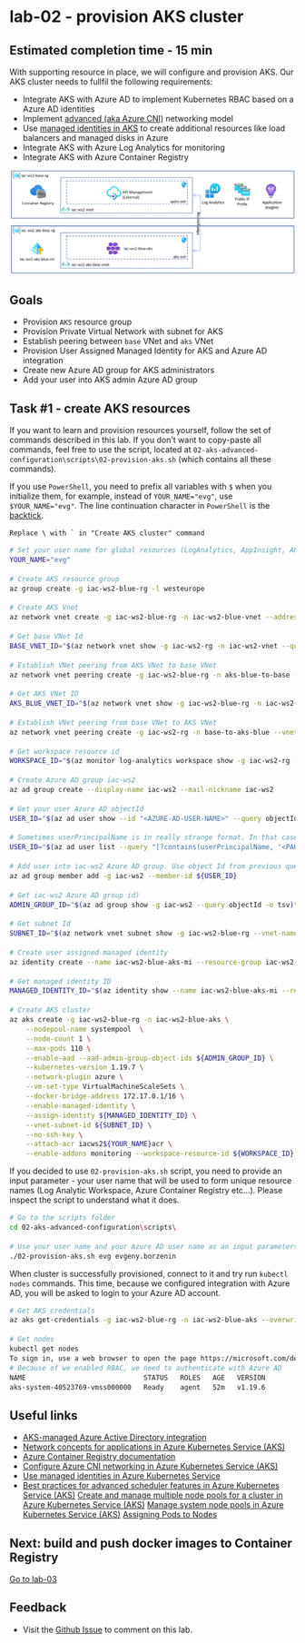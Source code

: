 # lab-02 - provision AKS cluster

## Estimated completion time - 15 min

With supporting resource in place, we will configure and provision AKS. Our AKS cluster needs to fullfil the following requirements:

* Integrate AKS with Azure AD to implement Kubernetes RBAC based on a Azure AD identities
* Implement [advanced (aka Azure CNI)](https://docs.microsoft.com/en-us/azure/aks/concepts-network?WT.mc_id=AZ-MVP-5003837#azure-cni-advanced-networking) networking model
* Use [managed identities in AKS](https://docs.microsoft.com/en-us/azure/aks/use-managed-identity?WT.mc_id=AZ-MVP-5003837) to create additional resources like load balancers and managed disks in Azure
* Integrate AKS with Azure Log Analytics for monitoring
* Integrate AKS with Azure Container Registry

![model](images/aks-resources.png)

## Goals

* Provision `AKS` resource group
* Provision Private Virtual Network with subnet for AKS
* Establish peering between `base` VNet and `aks` VNet
* Provision User Assigned Managed Identity for AKS and Azure AD integration 
* Create new Azure AD group for AKS administrators
* Add your user into AKS admin Azure AD group

## Task #1 - create AKS resources

If you want to learn and provision resources yourself, follow the set of commands described in this lab. If you don't want to copy-paste all commands, feel free to use the script, located at `02-aks-advanced-configuration\scripts\02-provision-aks.sh` (which contains all these commands). 

If you use `PowerShell`, you need to prefix all variables with `$` when you initialize them, for example, instead of `YOUR_NAME="evg"`, use `$YOUR_NAME="evg"`. The line continuation character in `PowerShell` is the [backtick](https://www.computerhope.com/jargon/b/backquot.htm).

````
Replace \ with ` in "Create AKS cluster" command
````

```bash
# Set your user name for global resources (LogAnalytics, AppInsight, APIM etc...)
YOUR_NAME="evg"

# Create AKS resource group
az group create -g iac-ws2-blue-rg -l westeurope 

# Create AKS Vnet
az network vnet create -g iac-ws2-blue-rg -n iac-ws2-blue-vnet --address-prefix 10.11.0.0/16 --subnet-name aks-net --subnet-prefix 10.11.0.0/20

# Get base VNet Id
BASE_VNET_ID="$(az network vnet show -g iac-ws2-rg -n iac-ws2-vnet --query id -o tsv)"

# Establish VNet peering from AKS VNet to base VNet
az network vnet peering create -g iac-ws2-blue-rg -n aks-blue-to-base --vnet-name iac-ws2-blue-vnet --allow-vnet-access --allow-forwarded-traffic --remote-vnet $BASE_VNET_ID

# Get AKS VNet ID
AKS_BLUE_VNET_ID="$(az network vnet show -g iac-ws2-blue-rg -n iac-ws2-blue-vnet --query id -o tsv)"

# Establish VNet peering from base VNet to AKS VNet
az network vnet peering create -g iac-ws2-rg -n base-to-aks-blue --vnet-name iac-ws2-vnet --allow-vnet-access --allow-forwarded-traffic --remote-vnet $AKS_BLUE_VNET_ID

# Get workspace resource id
WORKSPACE_ID="$(az monitor log-analytics workspace show -g iac-ws2-rg -n iac-ws2-${YOUR_NAME}-la --query id -o tsv)"

# Create Azure AD group iac-ws2
az ad group create --display-name iac-ws2 --mail-nickname iac-ws2

# Get your user Azure AD objectId 
USER_ID="$(az ad user show --id "<AZURE-AD-USER-NAME>" --query objectId -o tsv)"

# Sometimes userPrincipalName is in really strange format. In that case, you can try to search
USER_ID="$(az ad user list --query "[?contains(userPrincipalName, '<PART-OF-USER-NAME>')].objectId" -o tsv)"

# Add user into iac-ws2 Azure AD group. Use object Id from previous query 
az ad group member add -g iac-ws2 --member-id ${USER_ID}

# Get iac-ws2 Azure AD group id)
ADMIN_GROUP_ID="$(az ad group show -g iac-ws2 --query objectId -o tsv)"

# Get subnet Id
SUBNET_ID="$(az network vnet subnet show -g iac-ws2-blue-rg --vnet-name iac-ws2-blue-vnet -n aks-net --query id -o tsv)"

# Create user assigned managed identity
az identity create --name iac-ws2-blue-aks-mi --resource-group iac-ws2-blue-rg

# Get managed identity ID
MANAGED_IDENTITY_ID="$(az identity show --name iac-ws2-blue-aks-mi --resource-group iac-ws2-blue-rg --query id -o tsv)"

# Create AKS cluster
az aks create -g iac-ws2-blue-rg -n iac-ws2-blue-aks \
    --nodepool-name systempool  \
    --node-count 1 \
    --max-pods 110 \
    --enable-aad --aad-admin-group-object-ids ${ADMIN_GROUP_ID} \
    --kubernetes-version 1.19.7 \
    --network-plugin azure \
    --vm-set-type VirtualMachineScaleSets \
    --docker-bridge-address 172.17.0.1/16 \
    --enable-managed-identity \
    --assign-identity ${MANAGED_IDENTITY_ID} \
    --vnet-subnet-id ${SUBNET_ID} \
    --no-ssh-key \
    --attach-acr iacws2${YOUR_NAME}acr \
    --enable-addons monitoring --workspace-resource-id ${WORKSPACE_ID}
```

If you decided to use `02-provision-aks.sh` script, you need to provide an input parameter - your user name that will be used to form unique resource names (Log Analytic Workspace, Azure Container Registry etc...). Please inspect the script to understand what it does.

```bash
# Go to the scripts folder
cd 02-aks-advanced-configuration\scripts\

# Use your user name and your Azure AD user name as an input parameters
./02-provision-aks.sh evg evgeny.borzenin
```

When cluster is successfully provisioned, connect to it and try run `kubectl nodes` commands. This time, because we configured integration with Azure AD, you will be asked to login to your Azure AD account. 

```bash
# Get AKS credentials
az aks get-credentials -g iac-ws2-blue-rg -n iac-ws2-blue-aks --overwrite-existing

# Get nodes
kubectl get nodes
To sign in, use a web browser to open the page https://microsoft.com/devicelogin and enter the code C9HNNZ8SE to authenticate.
# Because of we enabled RBAC, we need to authenticate with Azure AD
NAME                             STATUS   ROLES   AGE   VERSION
aks-system-40523769-vmss000000   Ready    agent   52m   v1.19.6
```

## Useful links

* [AKS-managed Azure Active Directory integration](https://docs.microsoft.com/en-us/azure/aks/managed-aad?WT.mc_id=AZ-MVP-5003837)
* [Network concepts for applications in Azure Kubernetes Service (AKS)](https://docs.microsoft.com/en-us/azure/aks/concepts-network?WT.mc_id=AZ-MVP-5003837)
* [Azure Container Registry documentation](https://docs.microsoft.com/en-us/azure/container-registry/?WT.mc_id=AZ-MVP-5003837)
* [Configure Azure CNI networking in Azure Kubernetes Service (AKS)](https://docs.microsoft.com/en-us/azure/aks/configure-azure-cni?WT.mc_id=AZ-MVP-5003837)
* [Use managed identities in Azure Kubernetes Service](https://docs.microsoft.com/en-us/azure/aks/use-managed-identity?WT.mc_id=AZ-MVP-5003837)
* [Best practices for advanced scheduler features in Azure Kubernetes Service (AKS)](https://docs.microsoft.com/en-us/azure/aks/operator-best-practices-advanced-scheduler?WT.mc_id=AZ-MVP-5003837)
[Create and manage multiple node pools for a cluster in Azure Kubernetes Service (AKS)](https://docs.microsoft.com/en-us/azure/aks/use-multiple-node-pools?WT.mc_id=AZ-MVP-5003837)
[Manage system node pools in Azure Kubernetes Service (AKS)](https://docs.microsoft.com/en-us/azure/aks/use-system-pools?WT.mc_id=AZ-MVP-5003837)
[Assigning Pods to Nodes](https://kubernetes.io/docs/concepts/scheduling-eviction/assign-pod-node)

## Next: build and push docker images to Container Registry

[Go to lab-03](../lab-03/readme.md)

## Feedback

* Visit the [Github Issue](https://github.com/evgenyb/aks-workshops/issues/16) to comment on this lab. 